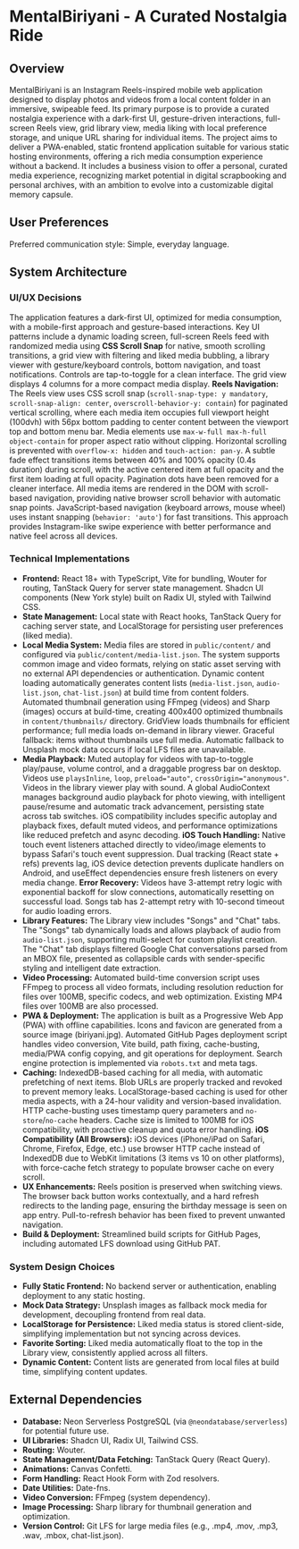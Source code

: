 # MentalBiriyani - A Curated Nostalgia Ride

## Overview
MentalBiriyani is an Instagram Reels-inspired mobile web application designed to display photos and videos from a local content folder in an immersive, swipeable feed. Its primary purpose is to provide a curated nostalgia experience with a dark-first UI, gesture-driven interactions, full-screen Reels view, grid library view, media liking with local preference storage, and unique URL sharing for individual items. The project aims to deliver a PWA-enabled, static frontend application suitable for various static hosting environments, offering a rich media consumption experience without a backend. It includes a business vision to offer a personal, curated media experience, recognizing market potential in digital scrapbooking and personal archives, with an ambition to evolve into a customizable digital memory capsule.

## User Preferences
Preferred communication style: Simple, everyday language.

## System Architecture

### UI/UX Decisions
The application features a dark-first UI, optimized for media consumption, with a mobile-first approach and gesture-based interactions. Key UI patterns include a dynamic loading screen, full-screen Reels feed with randomized media using **CSS Scroll Snap** for native, smooth scrolling transitions, a grid view with filtering and liked media bubbling, a library viewer with gesture/keyboard controls, bottom navigation, and toast notifications. Controls are tap-to-toggle for a clean interface. The grid view displays 4 columns for a more compact media display. **Reels Navigation:** The Reels view uses CSS scroll snap (`scroll-snap-type: y mandatory`, `scroll-snap-align: center`, `overscroll-behavior-y: contain`) for paginated vertical scrolling, where each media item occupies full viewport height (100dvh) with 56px bottom padding to center content between the viewport top and bottom menu bar. Media elements use `max-w-full max-h-full object-contain` for proper aspect ratio without clipping. Horizontal scrolling is prevented with `overflow-x: hidden` and `touch-action: pan-y`. A subtle fade effect transitions items between 40% and 100% opacity (0.4s duration) during scroll, with the active centered item at full opacity and the first item loading at full opacity. Pagination dots have been removed for a cleaner interface. All media items are rendered in the DOM with scroll-based navigation, providing native browser scroll behavior with automatic snap points. JavaScript-based navigation (keyboard arrows, mouse wheel) uses instant snapping (`behavior: 'auto'`) for fast transitions. This approach provides Instagram-like swipe experience with better performance and native feel across all devices.

### Technical Implementations
- **Frontend:** React 18+ with TypeScript, Vite for bundling, Wouter for routing, TanStack Query for server state management. Shadcn UI components (New York style) built on Radix UI, styled with Tailwind CSS.
- **State Management:** Local state with React hooks, TanStack Query for caching server state, and LocalStorage for persisting user preferences (liked media).
- **Local Media System:** Media files are stored in `public/content/` and configured via `public/content/media-list.json`. The system supports common image and video formats, relying on static asset serving with no external API dependencies or authentication. Dynamic content loading automatically generates content lists (`media-list.json`, `audio-list.json`, `chat-list.json`) at build time from content folders. Automated thumbnail generation using FFmpeg (videos) and Sharp (images) occurs at build-time, creating 400x400 optimized thumbnails in `content/thumbnails/` directory. GridView loads thumbnails for efficient performance; full media loads on-demand in library viewer. Graceful fallback: items without thumbnails use full media. Automatic fallback to Unsplash mock data occurs if local LFS files are unavailable.
- **Media Playback:** Muted autoplay for videos with tap-to-toggle play/pause, volume control, and a draggable progress bar on desktop. Videos use `playsInline`, `loop`, `preload="auto"`, `crossOrigin="anonymous"`. Videos in the library viewer play with sound. A global AudioContext manages background audio playback for photo viewing, with intelligent pause/resume and automatic track advancement, persisting state across tab switches. iOS compatibility includes specific autoplay and playback fixes, default muted videos, and performance optimizations like reduced prefetch and async decoding. **iOS Touch Handling:** Native touch event listeners attached directly to video/image elements to bypass Safari's touch event suppression. Dual tracking (React state + refs) prevents lag, iOS device detection prevents duplicate handlers on Android, and useEffect dependencies ensure fresh listeners on every media change. **Error Recovery:** Videos have 3-attempt retry logic with exponential backoff for slow connections, automatically resetting on successful load. Songs tab has 2-attempt retry with 10-second timeout for audio loading errors.
- **Library Features:** The Library view includes "Songs" and "Chat" tabs. The "Songs" tab dynamically loads and allows playback of audio from `audio-list.json`, supporting multi-select for custom playlist creation. The "Chat" tab displays filtered Google Chat conversations parsed from an MBOX file, presented as collapsible cards with sender-specific styling and intelligent date extraction.
- **Video Processing:** Automated build-time conversion script uses FFmpeg to process all video formats, including resolution reduction for files over 100MB, specific codecs, and web optimization. Existing MP4 files over 100MB are also processed.
- **PWA & Deployment:** The application is built as a Progressive Web App (PWA) with offline capabilities. Icons and favicon are generated from a source image (biriyani.jpg). Automated GitHub Pages deployment script handles video conversion, Vite build, path fixing, cache-busting, media/PWA config copying, and git operations for deployment. Search engine protection is implemented via `robots.txt` and meta tags.
- **Caching:** IndexedDB-based caching for all media, with automatic prefetching of next items. Blob URLs are properly tracked and revoked to prevent memory leaks. LocalStorage-based caching is used for other media aspects, with a 24-hour validity and version-based invalidation. HTTP cache-busting uses timestamp query parameters and `no-store`/`no-cache` headers. Cache size is limited to 100MB for iOS compatibility, with proactive cleanup and quota error handling. **iOS Compatibility (All Browsers):** iOS devices (iPhone/iPad on Safari, Chrome, Firefox, Edge, etc.) use browser HTTP cache instead of IndexedDB due to WebKit limitations (3 items vs 10 on other platforms), with force-cache fetch strategy to populate browser cache on every scroll.
- **UX Enhancements:** Reels position is preserved when switching views. The browser back button works contextually, and a hard refresh redirects to the landing page, ensuring the birthday message is seen on app entry. Pull-to-refresh behavior has been fixed to prevent unwanted navigation.
- **Build & Deployment:** Streamlined build scripts for GitHub Pages, including automated LFS download using GitHub PAT.

### System Design Choices
- **Fully Static Frontend:** No backend server or authentication, enabling deployment to any static hosting.
- **Mock Data Strategy:** Unsplash images as fallback mock media for development, decoupling frontend from real data.
- **LocalStorage for Persistence:** Liked media status is stored client-side, simplifying implementation but not syncing across devices.
- **Favorite Sorting:** Liked media automatically float to the top in the Library view, consistently applied across all filters.
- **Dynamic Content:** Content lists are generated from local files at build time, simplifying content updates.

## External Dependencies
- **Database:** Neon Serverless PostgreSQL (via `@neondatabase/serverless`) for potential future use.
- **UI Libraries:** Shadcn UI, Radix UI, Tailwind CSS.
- **Routing:** Wouter.
- **State Management/Data Fetching:** TanStack Query (React Query).
- **Animations:** Canvas Confetti.
- **Form Handling:** React Hook Form with Zod resolvers.
- **Date Utilities:** Date-fns.
- **Video Conversion:** FFmpeg (system dependency).
- **Image Processing:** Sharp library for thumbnail generation and optimization.
- **Version Control:** Git LFS for large media files (e.g., .mp4, .mov, .mp3, .wav, .mbox, chat-list.json).